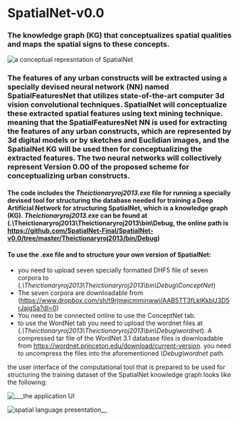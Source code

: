 # SpatialNet-v0.0
### The knowledge graph (KG) that conceptualizes spatial qualities and maps the spatial signs to these concepts. 


![a conceptual represntation of SpatialNet](https://user-images.githubusercontent.com/47088273/58963174-fe2d0a00-87ac-11e9-8b7e-f677bca329a6.jpg)

### The features of any urban constructs will be extracted using a specially devised neural network (NN) named SpatialFeaturesNet that utilizes state-of-the-art computer 3d vision convolutional techniques. SpatialNet will conceptualize these extracted spatial features using text mining technique. meaning that the SpatialFeaturesNet NN is used for extracting the features of any urban constructs, which are represented by 3d digital models or by sketches and Euclidian images, and the SpatialNet KG will be used then for conceptualizing the extracted features. The two neural networks will collectively represent Version 0.00 of the proposed scheme for conceptualizing urban constructs.


#### The code includes the _Theictionaryroj2013.exe_ file for running a specially devised tool for structuring the database needed for training a Deep Artificial Network for structuring SpatialNet, which is a knowledge graph (KG). _Theictionaryroj2013.exe_ can be found at (.\Theictionaryroj2013\Theictionaryroj2013\bin\Debug, the online path is  https://github.com/SpatialNet-Final/SpatialNet-v0.0/tree/master/Theictionaryroj2013/bin/Debug)

#### To use the .exe file and to structure  your own version of SpatialNet:
- you need to upload  seven specially formatted DHF5 file of seven corpora to  (_.\Theictionaryroj2013\Theictionaryroj2013\bin\Debug\ConceptNet_)
- The seven corpora are downloadable from (https://www.dropbox.com/sh/t9rjmejcmminwwj/AAB5TT3fLklKkbU3D5rJajgSa?dl=0)
- You need to be connected online to use the ConceptNet tab.
- to use the WordNet tab you need to upload the wordnet files at (_.\Theictionaryroj2013\Theictionaryroj2013\bin\Debug\wordnet_). A compressed tar file of the WordNet 3.1 database files is downloadable from https://wordnet.princeton.edu/download/current-version. you need to uncompress the files into the aforementioned _\Debug\wordnet_ path. 

the user interface of the computational tool that is prepared to be used for structuring the training dataset of the SpatialNet knowledge graph looks like the following:

![___the application UI](https://user-images.githubusercontent.com/47088273/59104925-1af34a00-8933-11e9-9544-19352dd2de3b.png)

![spatial language presentation__](https://user-images.githubusercontent.com/47088273/53517776-1f100000-3ad8-11e9-86a5-d8c08fe48140.gif)
